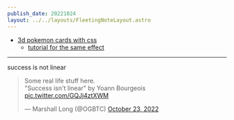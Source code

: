 ```yaml
---
publish_date: 20221024    
layout: ../../layouts/FleetingNoteLayout.astro
---
```

- [3d pokemon cards with css](https://deck-24abcd.netlify.app/) 
	- [tutorial for the same effect](https://twitter.com/akella/status/1584473504975446016?s=20&t=2l6I8nucAA3OYEAPHUHTPg)


---

success is not linear

<blockquote class="twitter-tweet"><p lang="en" dir="ltr">Some real life stuff here.<br>&quot;Success isn&#39;t linear&quot; by Yoann Bourgeois <a href="https://t.co/GQJj4ztXWM">pic.twitter.com/GQJj4ztXWM</a></p>&mdash; Marshall Long (@OGBTC) <a href="https://twitter.com/OGBTC/status/1584320933057400833?ref_src=twsrc%5Etfw">October 23, 2022</a></blockquote> <script async src="https://platform.twitter.com/widgets.js" charset="utf-8"></script>